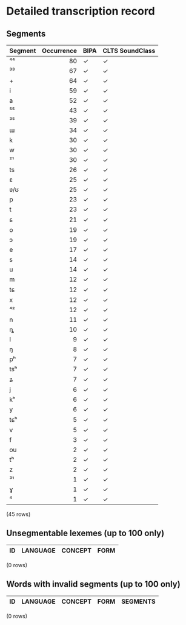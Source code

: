 
# Detailed transcription record

## Segments

| Segment | Occurrence | BIPA | CLTS SoundClass |
|:----------|-------------:|:-------|:------------------|
| ⁴⁴ | 80 | ✓ | ✓ |
| ³³ | 67 | ✓ | ✓ |
| + | 64 | ✓ | ✓ |
| i | 59 | ✓ | ✓ |
| a | 52 | ✓ | ✓ |
| ⁵⁵ | 43 | ✓ | ✓ |
| ³⁵ | 39 | ✓ | ✓ |
| ɯ | 34 | ✓ | ✓ |
| k | 30 | ✓ | ✓ |
| w | 30 | ✓ | ✓ |
| ²¹ | 30 | ✓ | ✓ |
| ts | 26 | ✓ | ✓ |
| ɛ | 25 | ✓ | ✓ |
| ʋ/ʊ | 25 | ✓ | ✓ |
| p | 23 | ✓ | ✓ |
| t | 23 | ✓ | ✓ |
| ɕ | 21 | ✓ | ✓ |
| o | 19 | ✓ | ✓ |
| ɔ | 19 | ✓ | ✓ |
| e | 17 | ✓ | ✓ |
| s | 14 | ✓ | ✓ |
| u | 14 | ✓ | ✓ |
| m | 12 | ✓ | ✓ |
| tɕ | 12 | ✓ | ✓ |
| x | 12 | ✓ | ✓ |
| ⁴² | 12 | ✓ | ✓ |
| n | 11 | ✓ | ✓ |
| ȵ | 10 | ✓ | ✓ |
| l | 9 | ✓ | ✓ |
| ŋ | 8 | ✓ | ✓ |
| pʰ | 7 | ✓ | ✓ |
| tsʰ | 7 | ✓ | ✓ |
| ʑ | 7 | ✓ | ✓ |
| j | 6 | ✓ | ✓ |
| kʰ | 6 | ✓ | ✓ |
| y | 6 | ✓ | ✓ |
| tɕʰ | 5 | ✓ | ✓ |
| v | 5 | ✓ | ✓ |
| f | 3 | ✓ | ✓ |
| ou | 2 | ✓ | ✓ |
| tʰ | 2 | ✓ | ✓ |
| z | 2 | ✓ | ✓ |
| ³¹ | 1 | ✓ | ✓ |
| ɣ | 1 | ✓ | ✓ |
| ⁴ | 1 | ✓ | ✓ |

(45 rows)



## Unsegmentable lexemes (up to 100 only)

| ID | LANGUAGE | CONCEPT | FORM |
|------|------------|-----------|--------|

(0 rows)



## Words with invalid segments (up to 100 only)

| ID | LANGUAGE | CONCEPT | FORM | SEGMENTS |
|------|------------|-----------|--------|------------|

(0 rows)


